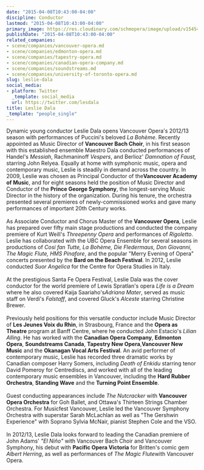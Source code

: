 ```yaml
---
date: "2015-04-08T10:43:00-04:00"
discipline: Conductor
lastmod: "2015-04-08T10:43:00-04:00"
primary_image: https://res.cloudinary.com/schmopera/image/upload/v1545409169/media/webhook-uploads/1428504116084/LeslieDala.jpg.jpg
publishDate: "2015-04-08T10:43:00-04:00"
related_companies:
- scene/companies/vancouver-opera.md
- scene/companies/edmonton-opera.md
- scene/companies/tapestry-opera.md
- scene/companies/canadian-opera-company.md
- scene/companies/soundstreams.md
- scene/companies/university-of-toronto-opera.md
slug: leslie-dala
social_media:
- platform: Twitter
  _template: social_media
  url: https://twitter.com/lesdala
title: Leslie Dala
_template: "people_single"
---
```


<p>
	Dynamic young conductor Leslie Dala opens Vancouver Opera's 2012/13 season with performances of Puccini's beloved <em>La Bohème</em>. Recently appointed as Music Director of <strong>Vancouver Bach Choir</strong>, in his first season with this established ensemble Maestro Dala conducted performances of Handel's <em>Messiah</em>, Rachmaninoff <em>Vespers</em>, and Berlioz' <em>Damnation of Faust,</em> starring John Relyea. Equally at home with symphonic music, opera and contemporary music, Leslie is steadily in demand across the country. In 2009, Leslie was chosen as Principal Conductor of the<strong>Vancouver Academy of Music</strong>, and for eight seasons held the position of Music Director and Conductor of the <strong>Prince George Symphony</strong>, the longest-serving Music Director in the history of the organization. During his tenure, the orchestra presented several premieres of newly-commissioned works and gave many performances of important 20th Century works.<br>
	<br>
	As Associate Conductor and Chorus Master of the <strong>Vancouver Opera</strong>, Leslie has prepared over fifty main stage productions and conducted the company premiere of Kurt Weill's <em>Threepenny Opera</em> and performances of <em>Rigoletto</em>. Leslie has collaborated with the UBC Opera Ensemble for several seasons in productions of <em>Cosi fan Tutte, La Bohème, Die Fledermaus, Don Giovanni, The Magic Flute, HMS Pinafore</em>, and the popular "Merry Evening of Opera" concerts presented by the <strong>Bard on the Beach Festival</strong>. In 2012, Leslie conducted <em>Suor Angelica</em> for the Centre for Opera Studies in Italy.<br>
	<br>
	At the prestigious Santa Fe Opera Festival, Leslie Dala was the cover conductor for the world premiere of Lewis Spratlan's opera <em>Life is a Dream</em> where he also covered Kaija Saariaho's<em>Adriana Mater</em>, served as music staff on Verdi's <em>Falstaff</em>, and covered Gluck's <em>Alceste</em> starring Christine Brewer.<br>
	<br>
	Previously held positions for this versatile conductor include Music Director of <strong>Les Jeunes Voix du Rhin</strong>, in Strasbourg, France and the <strong>Opera as Theatre</strong> program at Banff Centre, where he conducted John Estacio's <em>Lilian Alling</em>. He has worked with the <strong>Canadian Opera Company</strong>, <strong>Edmonton Opera</strong>, <strong>Soundstreams Canada</strong>, <strong>Tapestry New Opera</strong>,<strong>Vancouver New Music</strong> and the <strong>Okanagan Vocal Arts Festival</strong>. An avid performer of contemporary music, Leslie has recorded three dramatic works by Canadian composer Harry Somers, including <em>Death of Enkidu </em>starring tenor David Pomeroy for Centrediscs, and worked with all of the leading contemporary music ensembles in Vancouver, including the <strong>Hard Rubber Orchestra</strong>, <strong>Standing Wave</strong> and the <strong>Turning Point Ensemble</strong>.<br>
	<br>
	Guest conducting appearances include <em>The Nutcracker </em>with <strong>Vancouver Opera Orchestra</strong> for Goh Ballet, and Ottawa's Thirteen Strings Chamber Orchestra. For Musicfest Vancouver, Leslie led the Vancouver Symphony Orchestra with superstar Sarah McLachlan as well as "The Gershwin Experience" with Soprano Sylvia McNair, pianist Stephen Cole and the VSO.<br>
	<br>
	In 2012/13, Leslie Dala looks forward to leading the Canadian premiere of John Adams' <em>"El Niño"</em> with Vancouver Bach Choir and Vancouver Symphony, his debut with <strong>Pacific Opera Victoria</strong> for Britten's comic gem <em>Albert Herring</em>, as well as performances of <em>The Magic Flute</em>with Vancouver Opera.
</p>
